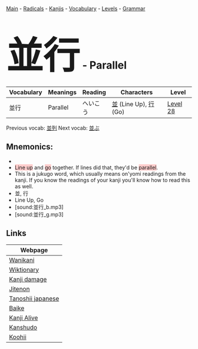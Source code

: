 <style> bigfont {font-size: 100px}</style>
[Main](../README.md) -
[Radicals](../radicals.md) -
[Kanjis](../kanjis.md) -
[Vocabulary](../vocabulary.md) -
[Levels](../levels.md) -
[Grammar](../grammar.md)
# <bigfont> 並行</bigfont> - Parallel 

| Vocabulary | Meanings | Reading | Characters | Level |
| --- | --- | --- | --- | --- |
| 並行 | Parallel | へいこう |  [並](../kanjis/並.md) (Line Up), [行](../kanjis/行.md) (Go) | [Level 28](../levels/wk_level28.md) |

Previous vocab: [並列](並列.md) Next vocab: [並ぶ](並ぶ.md) 

## Mnemonics:

* 
* <span style="background-color:#ffcccb"> Line up</span> and <span style="background-color:#ffcccb"> go</span> together. If lines did that, they'd be <span style="background-color:#ffcccb"> parallel</span>.
* This is a jukugo word, which usually means on'yomi readings from the kanji. If you know the readings of your kanji you'll know how to read this as well.
* 並, 行
* Line Up, Go
* [sound:並行_b.mp3]
* [sound:並行_g.mp3]


## Links 

| Webpage |
| --- |
| [Wanikani          ](https://www.wanikani.com/kanji/並行) |
| [Wiktionary        ](https://en.wiktionary.org/wiki/並行) |
| [Kanji damage      ](http://www.kanjidamage.com/kanji/search?utf8=✓&q=並行) |
| [Jitenon           ](https://jitenon.com/kanji/並行) |
| [Tanoshii japanese ](https://www.tanoshiijapanese.com/dictionary/kanji.cfm?k=並行) |
| [Baike             ](https://baike.baidu.com/item/並行) |
| [Kanji Alive       ](https://app.kanjialive.com/並行) |
| [Kanshudo          ](https://www.kanshudo.com/searchmn?q=並行) |
| [Koohii            ](https://kanji.koohii.com/study/kanji/並行) |

